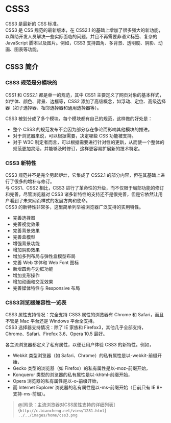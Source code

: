# CSS3

CSS3 是最新的 CSS 标准。  
CSS3 是 CSS 规范的最新版本，在 CSS2.1 的基础上增加了很多强大的新功能，以帮助开发人员解决一些实际面临的问题，并且不再需要非语义标签、复杂的 JavaScript 脚本以及图片。例如，CSS3 支持圆角、多背景、透明度、阴影、动画、图表等功能。

## CSS3 简介

### CSS3 规范是分模块的

CSS1 和 CSS2.1 都是单一的规范，其中 CSS1 主要定义了网页对象的基本样式，如字体、颜色、背景、边框等，CSS2 添加了高级概念，如浮动、定位、高级选择器（如子选择器、相邻选择器和通用选择器等）。

CSS3 被划分成了多个模块，每个模块都有自己的规范，这样做的好处是：
* 整个 CSS3 的规范发布不会因为部分存在争论而影响其他模块的推进。
* 对于浏览器来说，可以根据需要，决定哪些 CSS 功能被支持。
* 对于 W3C 制定者而言，可以根据需要进行针对性的更新，从而使一个整体的规范更加灵活，并能够及时修订，这样更容易扩展新的技术特定。

### CSS3 新特性

CSS3 规范并不是完全另起炉灶，它集成了 CSS2.1 的部分内容，但在其基础上进行了很多的增补与修订。  
与 CSS1、CSS2 相比，CSS3 进行了革命性的升级，而不仅限于局部功能的修订和完善，尽管浏览器对 CSS3 诸多新特性的支持还不是很完善，但是它依然让用户看到了未来网页样式的发展方向和使命。  
CSS3 的新特性非常多，这里简单列举被浏览器广泛支持的实用特性。
* 完善选择器
* 完善视觉效果
* 完善背景效果
* 完善盒模型
* 增强背景功能
* 增加阴影效果
* 增加多列布局与弹性盒模型布局
* 完善 Web 字体和 Web Font 图标
* 新增圆角与边框功能
* 增加变形操作
* 增加动画和交互效果
* 完善媒体特性与 Responsive 布局

### CSS3浏览器兼容性一览表

CSS3 属性支持情况：完全支持 CSS3 属性的浏览器有 Chrome 和 Safari，而且不管是 Mac 平台还是 Windows 平台全支持。  
CSS3 选择器支持情况：除了 IE 家族和 Firefox3，其他几乎全部支持，Chrome、Safari、Firefox 3.6、Opera 10.5 最好。

各主流浏览器都定义了私有属性，以便让用户体验 CSS3 的新特性。例如，
* Webkit 类型浏览器（如 Safari、Chrome）的私有属性是以-webkit-前缀开始，
* Gecko 类型的浏览器（如 Firefox）的私有属性是以-moz-前缀开始，
* Konqueror 类型的浏览器的私有属性是以-khtml-前缀开始，
* Opera 浏览器的私有属性是以-o-前缀开始，
* 而 Internet Explorer 浏览器的私有属性是以-ms-前缀开始（目前只有 IE 8+ 支持-ms-前缀）。

> @[附录：主流浏览器对CSS属性支持的详细列表]{`http://c.biancheng.net/view/1281.html`}
> `../../images/home/css3.png`
